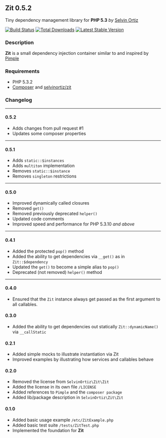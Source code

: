 ## Zit 0.5.2
Tiny dependency management library for **PHP 5.3** *by* [Selvin Ortiz](http://twitter.com/selvinortiz)

[![Build Status](https://travis-ci.org/selvinortiz/zit.png)](https://travis-ci.org/selvinortiz/zit)
[![Total Downloads](https://poser.pugx.org/selvinortiz/zit/d/total.png)](https://packagist.org/packages/selvinortiz/zit)
[![Latest Stable Version](https://poser.pugx.org/selvinortiz/zit/v/stable.png)](https://packagist.org/packages/selvinortiz/zit)

### Description
**Zit** is a small dependency injection container similar to and inspired by [Pimple](https://github.com/fabpot/Pimple)

### Requirements
- PHP 5.3.2
- [Composer](http://getcomposer.org) and [selvinortiz/zit](https://packagist.org/packages/selvinortiz/zit)

### Changelog

----
#### 0.5.2
- Adds changes from pull request #1
- Updates some composer properties

----
#### 0.5.1
- Adds `static::$instances`
- Adds `multiton` implementation
- Removes `static::$instance`
- Removes `singleton` restrictions

----
#### 0.5.0
- Improved dynamically called closures
- Removed `get()`
- Removed previously deprecated `helper()`
- Updated code comments
- Improved speed and performance for PHP 5.3.10 _and above_

----
#### 0.4.1
- Added the protected `pop()` method
- Added the ability to get dependencies via `__get()` as in `Zit::$dependency`
- Updated the `get()` to become a simple alias to `pop()`
- Deprecated (not removed) `helper()` method

----
#### 0.4.0
- Ensured that the `Zit` instance always get passed as the first argument to all callables.

#### 0.3.0
- Added the ability to get dependencies out statically `Zit::dynamicName()` via `__callStatic`

#### 0.2.1
- Added simple mocks to illustrate instantiation via Zit
- Improved examples by illustrating how services and callables behave

#### 0.2.0
- Removed the license from `SelvinOrtiz\Zit\Zit`
- Added the license in its own file `/LICENSE`
- Added references to `Pimple` and the `composer package`
- Added lib/package description in `SelvinOrtiz\Zit\Zit`

#### 0.1.0
- Added basic usage example `/etc/ZitExample.php`
- Added basic test suite `/tests/ZitTest.php`
- Implemented the foundation for **Zit**

